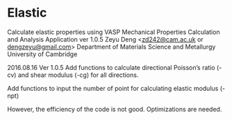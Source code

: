 # Elastic
Calculate elastic properties using VASP
Mechanical Properties Calculation and Analysis Application ver 1.0.5
Zeyu Deng <zd242@cam.ac.uk or dengzeyu@gmail.com>
Department of Materials Science and Metallurgy
University of Cambridge


2016.08.16 Ver 1.0.5
Add functions to calculate directional Poisson’s ratio (-cv) and shear
modulus (-cg) for all directions.

Add functions to input the number of point for calculating elastic
modulus (-npt)

However, the efficiency of the code is not good. Optimizations are
needed.